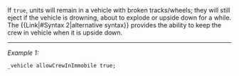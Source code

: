 If `true`, units will remain in a vehicle with broken tracks/wheels; they will still eject if the vehicle is drowning, about to explode or upside down for a while.
The {{Link|#Syntax 2|alternative syntax}} provides the ability to keep the crew in vehicle when it is upside down.


---
*Example 1:*
```sqf
_vehicle allowCrewInImmobile true;
```